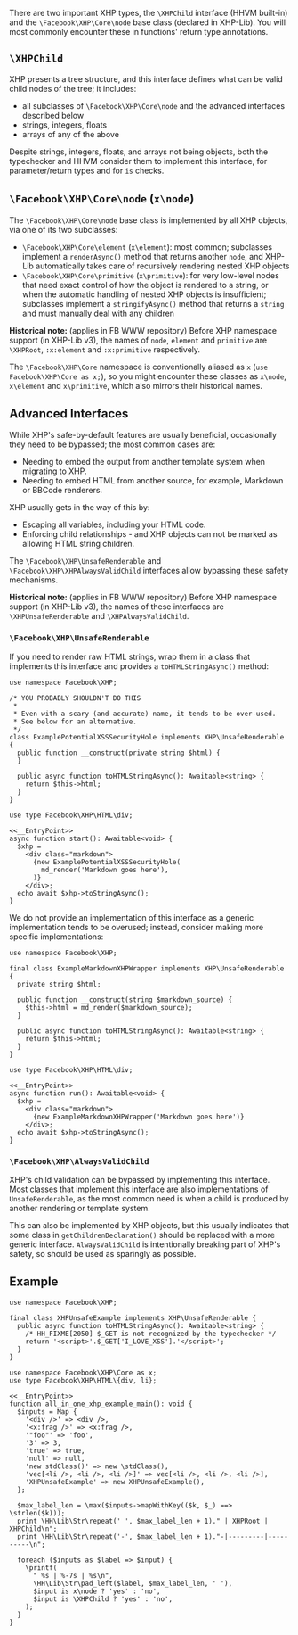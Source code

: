 There are two important XHP types, the `\XHPChild` interface (HHVM built-in) and
the `\Facebook\XHP\Core\node` base class (declared in XHP-Lib). You will most
commonly encounter these in functions' return type annotations.

## `\XHPChild`

XHP presents a tree structure, and this interface defines what can be valid child nodes of the tree; it includes:

- all subclasses of `\Facebook\XHP\Core\node` and the advanced interfaces
  described below
- strings, integers, floats
- arrays of any of the above

Despite strings, integers, floats, and arrays not being objects, both the typechecker and HHVM consider them to implement this interface,
for parameter/return types and for `is` checks.

## `\Facebook\XHP\Core\node` (`x\node`)

The `\Facebook\XHP\Core\node` base class is implemented by all XHP objects, via
one of its two subclasses:

- `\Facebook\XHP\Core\element` (`x\element`): most common; subclasses implement a
  `renderAsync()` method that returns another `node`, and XHP-Lib automatically
  takes care of recursively rendering nested XHP objects
- `\Facebook\XHP\Core\primitive` (`x\primitive`): for very low-level nodes that
  need exact control of how the object is rendered to a string, or when the
  automatic handling of nested XHP objects is insufficient; subclasses implement
  a `stringifyAsync()` method that returns a `string` and must manually deal with
  any children

**Historical note:**
<span class="fbOnly fbIcon">(applies in FB WWW repository)</span>
Before XHP namespace support (in XHP-Lib v3), the names of
`node`, `element` and `primitive` are `\XHPRoot`, `:x:element` and
`:x:primitive` respectively.

The `\Facebook\XHP\Core` namespace is conventionally aliased as `x` (`use Facebook\XHP\Core as x;`), so you might encounter these classes as `x\node`,
`x\element` and `x\primitive`, which also mirrors their historical names.

## Advanced Interfaces

While XHP's safe-by-default features are usually beneficial, occasionally they need to be bypassed; the most common cases are:
 - Needing to embed the output from another template system when migrating to XHP.
 - Needing to embed HTML from another source, for example, Markdown or BBCode renderers.

XHP usually gets in the way of this by:
 - Escaping all variables, including your HTML code.
 - Enforcing child relationships - and XHP objects can not be marked as allowing HTML string children.

The `\Facebook\XHP\UnsafeRenderable` and `\Facebook\XHP\XHPAlwaysValidChild` interfaces allow bypassing these safety mechanisms.

**Historical note:**
<span class="fbOnly fbIcon">(applies in FB WWW repository)</span>
Before XHP namespace support (in XHP-Lib v3), the names of
these interfaces are `\XHPUnsafeRenderable` and `\XHPAlwaysValidChild`.

### `\Facebook\XHP\UnsafeRenderable`

If you need to render raw HTML strings, wrap them in a class that implements this interface and provides a `toHTMLStringAsync()` method:

```md.xss-security-hole.inc.php
use namespace Facebook\XHP;

/* YOU PROBABLY SHOULDN'T DO THIS
 *
 * Even with a scary (and accurate) name, it tends to be over-used.
 * See below for an alternative.
 */
class ExamplePotentialXSSSecurityHole implements XHP\UnsafeRenderable {
  public function __construct(private string $html) {
  }

  public async function toHTMLStringAsync(): Awaitable<string> {
    return $this->html;
  }
}
```
```md.xss-security-hole.php no-auto-output
use type Facebook\XHP\HTML\div;

<<__EntryPoint>>
async function start(): Awaitable<void> {
  $xhp =
    <div class="markdown">
      {new ExamplePotentialXSSSecurityHole(
        md_render('Markdown goes here'),
      )}
    </div>;
  echo await $xhp->toStringAsync();
}
```

We do not provide an implementation of this interface as a generic implementation tends to be overused; instead, consider making more specific
implementations:

```md.markdown-wrapper.inc.php
use namespace Facebook\XHP;

final class ExampleMarkdownXHPWrapper implements XHP\UnsafeRenderable {
  private string $html;

  public function __construct(string $markdown_source) {
    $this->html = md_render($markdown_source);
  }

  public async function toHTMLStringAsync(): Awaitable<string> {
    return $this->html;
  }
}
```
```md.markdown-wrapper.php no-auto-output
use type Facebook\XHP\HTML\div;

<<__EntryPoint>>
async function run(): Awaitable<void> {
  $xhp =
    <div class="markdown">
      {new ExampleMarkdownXHPWrapper('Markdown goes here')}
    </div>;
  echo await $xhp->toStringAsync();
}
```

### `\Facebook\XHP\AlwaysValidChild`

XHP's child validation can be bypassed by implementing this interface. Most classes that implement this interface are also implementations of
`UnsafeRenderable`, as the most common need is when a child is produced by another rendering or template system.

This can also be implemented by XHP objects, but this usually indicates that some class in `getChildrenDeclaration()` should be replaced with a more generic interface.
`AlwaysValidChild` is intentionally breaking part of XHP's safety, so should be used as sparingly as possible.

## Example

```all-in-one.inc.php
use namespace Facebook\XHP;

final class XHPUnsafeExample implements XHP\UnsafeRenderable {
  public async function toHTMLStringAsync(): Awaitable<string> {
    /* HH_FIXME[2050] $_GET is not recognized by the typechecker */
    return '<script>'.$_GET['I_LOVE_XSS'].'</script>';
  }
}
```
```all-in-one.php
use namespace Facebook\XHP\Core as x;
use type Facebook\XHP\HTML\{div, li};

<<__EntryPoint>>
function all_in_one_xhp_example_main(): void {
  $inputs = Map {
    '<div />' => <div />,
    '<x:frag />' => <x:frag />,
    '"foo"' => 'foo',
    '3' => 3,
    'true' => true,
    'null' => null,
    'new stdClass()' => new \stdClass(),
    'vec[<li />, <li />, <li />]' => vec[<li />, <li />, <li />],
    'XHPUnsafeExample' => new XHPUnsafeExample(),
  };

  $max_label_len = \max($inputs->mapWithKey(($k, $_) ==> \strlen($k)));
  print \HH\Lib\Str\repeat(' ', $max_label_len + 1)." | XHPRoot | XHPChild\n";
  print \HH\Lib\Str\repeat('-', $max_label_len + 1)."-|---------|----------\n";

  foreach ($inputs as $label => $input) {
    \printf(
      " %s | %-7s | %s\n",
      \HH\Lib\Str\pad_left($label, $max_label_len, ' '),
      $input is x\node ? 'yes' : 'no',
      $input is \XHPChild ? 'yes' : 'no',
    );
  }
}
```
